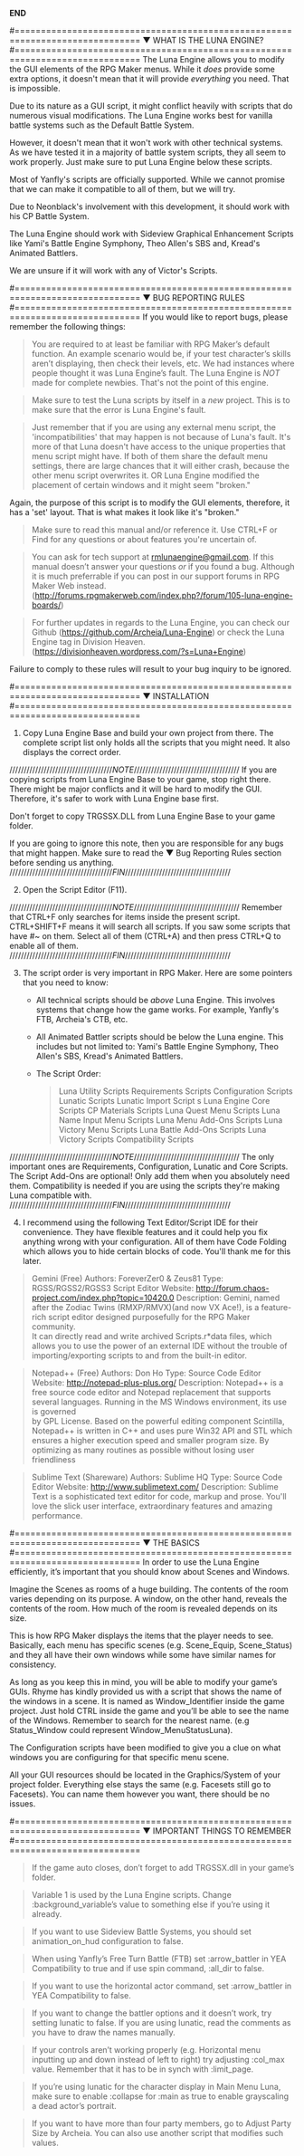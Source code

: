 __END__

#==============================================================================
▼ WHAT IS THE LUNA ENGINE?
#==============================================================================
The Luna Engine allows you to modify the GUI elements of the RPG Maker menus.
While it _does_ provide some extra options, it doesn't mean that it will provide
_everything_ you need. That is impossible.

Due to its nature as a GUI script, it might conflict heavily with scripts that 
do numerous visual modifications. The Luna Engine works best for vanilla battle 
systems such as the Default Battle System.

However, it doesn't mean that it won't work with other technical systems. As we
have tested it in a majority of battle system scripts, they all seem to work 
properly. Just make sure to put Luna Engine below these scripts.

Most of Yanfly's scripts are officially supported. While we cannot promise that
we can make it compatible to all of them, but we will try. 

Due to Neonblack's involvement with this development, it should work with 
his CP Battle System. 

The Luna Engine should work with Sideview Graphical Enhancement Scripts like 
Yami's Battle Engine Symphony, Theo Allen's SBS and, Kread's Animated Battlers.

We are unsure if it will work with any of Victor's Scripts.

#==============================================================================
▼ BUG REPORTING RULES
#==============================================================================
If you would like to report bugs, please remember the following things:

> You are required to at least be familiar with RPG Maker’s default function. 
An example scenario would be, if your test character’s skills aren’t displaying, 
then check their levels, etc. We had instances where people thought it was 
Luna Engine’s fault. The Luna Engine is _NOT_ made for complete newbies. That's
not the point of this engine.

> Make sure to test the Luna scripts by itself in a _new_ project. This is to
make sure that the error is Luna Engine's fault.

> Just remember that if you are using any external menu script, the 
'incompatibilities' that may happen is not because of Luna's fault. It's more 
of that Luna doesn't have access to the unique properties that menu script might
have. If both of them share the default menu settings, there are large chances
that it will either crash, because the other menu script overwrites it. OR Luna
Engine modified the placement of certain windows and it might seem "broken."

Again, the purpose of this script is to modify the GUI elements, therefore, it
has a 'set' layout. That is what makes it look like it's "broken."

> Make sure to read this manual and/or reference it. Use CTRL+F or Find for any 
questions or about features you're uncertain of.

> You can ask for tech support at rmlunaengine@gmail.com. If this manual doesn’t 
answer your questions _or_ if you found a bug. Although it is much preferrable
if you can post in our support forums in RPG Maker Web instead.
(http://forums.rpgmakerweb.com/index.php?/forum/105-luna-engine-boards/)
	
> For further updates in regards to the Luna Engine, you can check our Github 
(https://github.com/Archeia/Luna-Engine) or check the Luna Engine tag in 
Division Heaven. (https://divisionheaven.wordpress.com/?s=Luna+Engine)

Failure to comply to these rules will result to your bug inquiry to be ignored.
		
#==============================================================================
▼ INSTALLATION
#==============================================================================

1. Copy Luna Engine Base and build your own project from there. The complete 
script list only holds all the scripts that you might need. It also displays
the correct order.

////////////////////////////////////_NOTE_/////////////////////////////////////
If you are copying scripts from Luna Engine Base to your game, stop right
there. There might be major conflicts and it will be hard to modify the GUI.
Therefore, it's safer to work with Luna Engine base first. 

Don't forget to copy TRGSSX.DLL from Luna Engine Base to your game folder.

If you are going to ignore this note, then you are responsible for any bugs that 
might happen. Make sure to read the ▼ Bug Reporting Rules section before sending 
us anything.
////////////////////////////////////_FIN_/////////////////////////////////////

2. Open the Script Editor (F11). 

////////////////////////////////////_NOTE_/////////////////////////////////////
Remember that CTRL+F only searches for items inside the present script. 
CTRL+SHIFT+F means it will search all scripts. If you saw some scripts that 
have #~ on them. Select all of them (CTRL+A) and then press CTRL+Q to enable all 
of them.
////////////////////////////////////_FIN_/////////////////////////////////////

3. The script order is very important in RPG Maker. Here are some pointers that
you need to know:

	* All technical scripts should be _above_ Luna Engine. This involves systems 
	that change how the game works. For example, Yanfly's FTB, Archeia's CTB, etc.
	
	* All Animated Battler scripts should be below the Luna engine. This includes
	but not limited to: Yami's Battle Engine Symphony, Theo Allen's SBS, Kread's
	Animated Battlers.
	
	* The Script Order:
		> Luna Utility Scripts
		> Requirements Scripts
		> Configuration Scripts
		> Lunatic Scripts
		> Lunatic Import Script s
		> Luna Engine Core Scripts
		> CP Materials Scripts
		> Luna Quest Menu Scripts
		> Luna Name Input Menu Scripts
		> Luna Menu Add-Ons Scripts
		> Luna Victory Menu Scripts
		> Luna Battle Add-Ons Scripts
		> Luna Victory Scripts
		> Compatibility Scripts

////////////////////////////////////_NOTE_/////////////////////////////////////
The only important ones are Requirements, Configuration, Lunatic and Core 
Scripts. The Script Add-Ons are optional! Only add them when you absolutely 
need them. Compatibility is needed if you are using the scripts they're making
Luna compatible with.
////////////////////////////////////_FIN_/////////////////////////////////////

4. I recommend using the following Text Editor/Script IDE for their convenience.
They have flexible features and it could help you fix anything wrong with your 
configuration. All of them have Code Folding which allows you to hide certain 
blocks of code. You'll thank me for this later.

> Gemini (Free)
Authors: ForeverZer0 & Zeus81
Type: RGSS/RGSS2/RGSS3 Script Editor
Website: http://forum.chaos-project.com/index.php?topic=10420.0
Description: 
Gemini, named after the Zodiac Twins (RMXP/RMVX)(and now VX Ace!), is a 
feature-rich script editor designed purposefully for the RPG Maker community.  
It can directly read and write archived Scripts.r*data files, which allows you 
to use the power of an external IDE without the trouble of importing/exporting 
scripts to and from the built-in editor.   

> Notepad++ (Free)
Authors: Don Ho
Type: Source Code Editor
Website: http://notepad-plus-plus.org/
Description: 
Notepad++ is a free source code editor and Notepad replacement that supports 
several languages. Running in the MS Windows environment, its use is governed  
by GPL License. Based on the powerful editing component Scintilla, Notepad++ is 
written in C++ and uses pure Win32 API and STL which ensures a higher execution 
speed and smaller program size. By optimizing as many routines as possible 
without losing user friendliness

> Sublime Text (Shareware)
Authors: Sublime HQ
Type: Source Code Editor
Website: http://www.sublimetext.com/
Description: 
Sublime Text is a sophisticated text editor for code, markup and prose.
You'll love the slick user interface, extraordinary features and amazing 
performance.
		
#==============================================================================
▼ THE BASICS
#==============================================================================
In order to use the Luna Engine efficiently, it’s important that you should know 
about Scenes and Windows. 

Imagine the Scenes as rooms of a huge building. The contents of the room varies 
depending on its purpose.  A window, on the other hand, reveals the contents of 
the room. How much of the room is revealed depends on its size. 

This is how RPG Maker displays the items that the player needs to see.
Basically, each menu has specific scenes (e.g. Scene_Equip, Scene_Status) and 
they all have their own windows while some have similar names for consistency. 

As long as you keep this in mind, you will be able to modify your game’s GUIs.
Rhyme has kindly provided us with a script that shows the name of the windows 
in a scene. It is named as Window_Identifier inside the game project. Just hold 
CTRL inside the game and you’ll be able to see the name of the Windows. 
Remember to search for the nearest name.
(e.g Status_Window could represent Window_MenuStatusLuna).

The Configuration scripts have been modified to give you a clue on what windows
you are configuring for that specific menu scene.

All your GUI resources should be located in the Graphics/System of your project 
folder. Everything else stays the same (e.g. Facesets still go to Facesets). 
You can name them however you want, there should be no issues.

#==============================================================================
▼ IMPORTANT THINGS TO REMEMBER
#==============================================================================
> If the game auto closes, don’t forget to add TRGSSX.dll in your game’s folder.

> Variable 1 is used by the Luna Engine scripts. Change :background_variable’s 
value to something else if you’re using it already.

> If you want to use Sideview Battle Systems, you should set animation_on_hud 
configuration to false.

> When using Yanfly’s Free Turn Battle (FTB) set :arrow_battler in 
YEA Compatibility to true and if use spin command, :all_dir to false.

> If you want to use the horizontal actor command, set :arrow_battler in YEA 
Compatibility to false.	

> If you want to change the battler options and it doesn’t work, try setting 
lunatic to false. If you are using lunatic, read the comments as you have to 
draw the names manually.

> If your controls aren’t working properly (e.g. Horizontal menu inputting up 
and down instead of left to right) try adjusting :col_max value. Remember that 
it has to be in synch with :limit_page.

> If you’re using lunatic for the character display in Main Menu Luna, make sure 
to enable :collapse for :main as true to enable grayscaling a dead actor’s 
portrait.

> If you want to have more than four party members, go to Adjust Party Size by 
Archeia. You can also use another script that modifies such values.

